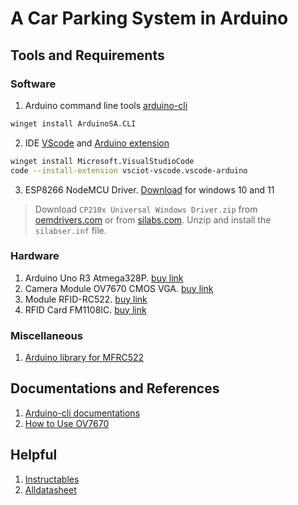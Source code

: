 # A Car Parking System in Arduino

## Tools and Requirements
### Software
1. Arduino command line tools [arduino-cli](https://github.com/arduino/arduino-cli)
```sh
winget install ArduinoSA.CLI
```
2. IDE [VScode](https://code.visualstudio.com/) and [Arduino extension](https://github.com/microsoft/vscode-arduino)
```sh
winget install Microsoft.VisualStudioCode
code --install-extension vsciot-vscode.vscode-arduino
```
3. ESP8266 NodeMCU Driver. [Download](https://www.silabs.com/documents/public/software/CP210x_Universal_Windows_Driver.zip) for windows 10 and 11
> Download `CP210x Universal Windows Driver.zip` from [oemdrivers.com](https://oemdrivers.com/rs232-esp8266-nodemcu-ndn) or from [silabs.com](https://www.silabs.com/developers/usb-to-uart-bridge-vcp-drivers?tab=downloads). Unzip and install the `silabser.inf` file.
### Hardware
1. Arduino Uno R3 Atmega328P. [buy link](https://chotroihn.vn/kit-arduino-uno-r3-atmega328p-cam-k1b3-1-33g)
2. Camera Module OV7670 CMOS VGA. [buy link](https://chotroihn.vn/camera-ov7670-no-fifo)
3. Module RFID-RC522. [buy link](https://chotroihn.vn/module-rfid-rc522-13-56mhz) 
4. RFID Card FM1108IC. [buy link](https://chotroihn.vn/the-rfid-trang-fm1108ic-rc522-13-56mhz-k1a5-1-18g)

### Miscellaneous
1. [Arduino library for MFRC522](https://github.com/miguelbalboa/rfid)

## Documentations and References
1. [Arduino-cli documentations](https://arduino.github.io/arduino-cli)
2. [How to Use OV7670](https://circuitdigest.com/microcontroller-projects/how-to-use-ov7670-camera-module-with-arduino)

## Helpful
1. [Instructables](https://www.instructables.com/)
2. [Alldatasheet](https://www.alldatasheet.com/)